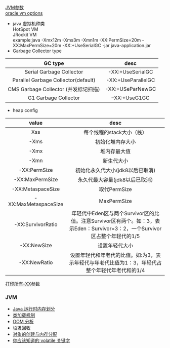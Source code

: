 [JVM参数](https://www.cnblogs.com/duanxz/p/3482366.html)  
[oracle vm options](https://www.oracle.com/technetwork/java/javase/tech/vmoptions-jsp-140102.html)
* java 虚拟机种类  
    HotSpot VM  
    JRockit VM  
example:java -Xmx12m -Xms3m -Xmn1m -XX:PermSize=20m -XX:MaxPermSize=20m -XX:+UseSerialGC -jar java-application.jar
* Garbage Collector type

|GC type|desc|
|:---:|:---:|
|Serial Garbage Collector|-XX:+UseSerialGC|
|Parallel Garbage Collector(default)| -XX:+UseParallelGC|
|CMS Garbage Collector (并发标记扫描)| -XX:+USeParNewGC|
|G1 Garbage Collector| –XX:+UseG1GC|

* heap config  

|value|desc|
|:---:|:---:|
|Xss|每个线程的stack大小（栈）|
|-Xms|初始化堆内存大小|
|-Xmx|堆内存最大值|
|-Xmn|新生代大小|
|-XX:PermSize|初始化永久代大小(jdk8以后已取消)|
|-XX:MaxPermSize|永久代最大容量(jdk8以后已取消)|
|-XX:MetaspaceSize|取代PermSize|
|-XX:MaxMetaspaceSize|MaxPermSize
|-XX:SurvivorRatio|年轻代中Eden区与两个Survivor区的比值。注意Survivor区有两个。如：3，表示Eden：Survivor=3：2，一个Survivor区占整个年轻代的1/5|
|-XX:NewSize|设置年轻代大小|
|-XX:NewRatio|设置年轻代和年老代的比值。如:为3，表示年轻代与年老代比值为1：3，年轻代占整个年轻代年老代和的1/4|

[打印所有-XX参数](https://www.cnblogs.com/duanxz/p/6098908.html)

### JVM
- [Java 运行时内存划分](https://github.com/crossoverJie/Java-Interview/blob/master/MD/MemoryAllocation.md)
-  [类加载机制](https://github.com/crossoverJie/Java-Interview/blob/master/MD/ClassLoad.md)
-  [OOM 分析](https://github.com/crossoverJie/Java-Interview/blob/master/MD/OOM-analysis.md)
- [垃圾回收](https://github.com/crossoverJie/Java-Interview/blob/master/MD/GarbageCollection.md)
- [对象的创建与内存分配](https://github.com/crossoverJie/Java-Interview/blob/master/MD/newObject.md)
- [你应该知道的 volatile 关键字](https://github.com/crossoverJie/Java-Interview/blob/master/MD/concurrent/volatile.md)
